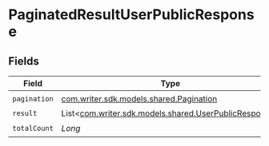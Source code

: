 # PaginatedResultUserPublicResponse


## Fields

| Field                                                                                              | Type                                                                                               | Required                                                                                           | Description                                                                                        |
| -------------------------------------------------------------------------------------------------- | -------------------------------------------------------------------------------------------------- | -------------------------------------------------------------------------------------------------- | -------------------------------------------------------------------------------------------------- |
| `pagination`                                                                                       | [com.writer.sdk.models.shared.Pagination](../../models/shared/Pagination.md)                       | :heavy_check_mark:                                                                                 | N/A                                                                                                |
| `result`                                                                                           | List<[com.writer.sdk.models.shared.UserPublicResponse](../../models/shared/UserPublicResponse.md)> | :heavy_minus_sign:                                                                                 | N/A                                                                                                |
| `totalCount`                                                                                       | *Long*                                                                                             | :heavy_check_mark:                                                                                 | N/A                                                                                                |